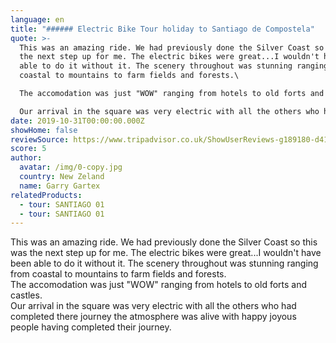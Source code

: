 ```yaml
---
language: en
title: "###### Electric Bike Tour holiday to Santiago de Compostela"
quote: >-
  This was an amazing ride. We had previously done the Silver Coast so this was
  the next step up for me. The electric bikes were great...I wouldn't have been
  able to do it without it. The scenery throughout was stunning ranging from
  coastal to mountains to farm fields and forests.\

  The accomodation was just "WOW" ranging from hotels to old forts and castles.\

  Our arrival in the square was very electric with all the others who had completed there journey the atmosphere was alive with happy joyous people having completed their journey.
date: 2019-10-31T00:00:00.000Z
showHome: false
reviewSource: https://www.tripadvisor.co.uk/ShowUserReviews-g189180-d4105907-r585303227-Top_Bike_tours_Portugal-Porto_Porto_District_Northern_Portugal.html
score: 5
author:
  avatar: /img/0-copy.jpg
  country: New Zeland
  name: Garry Gartex
relatedProducts:
  - tour: SANTIAGO 01
  - tour: SANTIAGO 01
---
```

This was an amazing ride. We had previously done the Silver Coast so this was the next step up for me. The electric bikes were great...I wouldn't have been able to do it without it. The scenery throughout was stunning ranging from coastal to mountains to farm fields and forests.\
The accomodation was just "WOW" ranging from hotels to old forts and castles.\
Our arrival in the square was very electric with all the others who had completed there journey the atmosphere was alive with happy joyous people having completed their journey.
